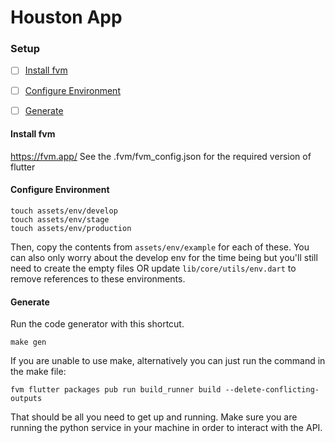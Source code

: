 
# Houston App

### Setup

- [ ] [Install fvm](#install-fvm)
- [ ] [Configure Environment](#configure-environment)
- [ ] [Generate](#generate)


#### Install fvm
https://fvm.app/
See the .fvm/fvm_config.json for the required version of flutter

#### Configure Environment

```
touch assets/env/develop
touch assets/env/stage
touch assets/env/production
```
Then, copy the contents from `assets/env/example` for each of these. You can also only worry about the develop env for the time being but you'll still need to create the empty files OR update `lib/core/utils/env.dart` to remove references to these environments.

#### Generate
Run the code generator with this shortcut.
```
make gen
```
If you are unable to use make, alternatively you can just run the command in the make file:
```
fvm flutter packages pub run build_runner build --delete-conflicting-outputs
```

That should be all you need to get up and running. Make sure you are running the python service in your machine in order to interact with the API. 

